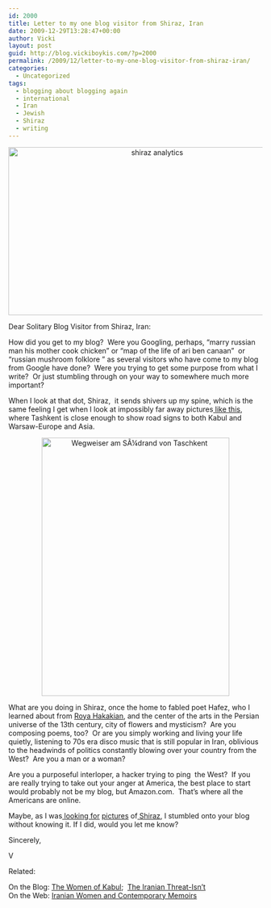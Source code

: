 ```yaml
---
id: 2000
title: Letter to my one blog visitor from Shiraz, Iran
date: 2009-12-29T13:28:47+00:00
author: Vicki
layout: post
guid: http://blog.vickiboykis.com/?p=2000
permalink: /2009/12/letter-to-my-one-blog-visitor-from-shiraz-iran/
categories:
  - Uncategorized
tags:
  - blogging about blogging again
  - international
  - Iran
  - Jewish
  - Shiraz
  - writing
---
```

<p style="text-align: center;">
  <a href="http://blog.vickiboykis.com/wp-content/uploads/2009/12/shiraz-analytics.bmp"><img class="aligncenter size-full wp-image-2001" title="shiraz analytics" src="http://blog.vickiboykis.com/wp-content/uploads/2009/12/shiraz-analytics.bmp" alt="shiraz analytics" width="574" height="333" /></a>
</p>

<p style="text-align: left;">
  Dear Solitary Blog Visitor from Shiraz, Iran:
</p>

<p style="text-align: left;">
  How did you get to my blog?  Were you Googling, perhaps, &#8220;marry russian man his mother cook chicken&#8221; or &#8220;map of the life of ari ben canaan&#8221;  or &#8220;russian mushroom folklore &#8221; as several visitors who have come to my blog from Google have done?  Were you trying to get some purpose from what I write?  Or just stumbling through on your way to somewhere much more important?
</p>

<p style="text-align: left;">
  When I look at that dot, Shiraz,  it sends shivers up my spine, which is the same feeling I get when I look at impossibly far away pictures<a href="http://en.wikipedia.org/wiki/File:Taschkent_Wegweiser.jpg"> like this</a>, where Tashkent is close enough to show road signs to both Kabul and Warsaw-Europe and Asia.
</p>

<p style="text-align: center;">
  <a href="http://blog.vickiboykis.com/wp-content/uploads/2009/12/Tashkent-Road-Sign.jpg"><img class="aligncenter size-full wp-image-2004" title="Wegweiser am SÃ¼drand von Taschkent" src="http://blog.vickiboykis.com/wp-content/uploads/2009/12/Tashkent-Road-Sign.jpg" alt="Wegweiser am SÃ¼drand von Taschkent" width="372" height="512" /></a>
</p>

<p style="text-align: left;">
  What are you doing in Shiraz, once the home to fabled poet Hafez, who I learned about from <a href="http://en.wikipedia.org/wiki/Roya_Hakakian">Roya Hakakian</a>, and the center of the arts in the Persian universe of the 13th century, city of flowers and mysticism?  Are you composing poems, too?  Or are you simply working and living your life quietly, listening to 70s era disco music that is still popular in Iran, oblivious to the headwinds of politics constantly blowing over your country from the West?  Are you a man or a woman?
</p>

<p style="text-align: left;">
  Are you a purposeful interloper, a hacker trying to ping  the West?  If you are really trying to take out your anger at America, the best place to start would probably not be my blog, but Amazon.com.  That&#8217;s where all the Americans are online.
</p>

<p style="text-align: left;">
  Maybe, as I was<a href="http://www.bamjam.net/Iran/Shiraz.html"> looking for</a> <a href="http://images.travelpod.com/users/bird_dream/1.1223639460.bird-dream-in-shiraz.jpg">pictures</a> of<a href="http://wwwcsif.cs.ucdavis.edu/~mohassel/shiraz.html"> Shiraz</a>, I stumbled onto your blog without knowing it. If I did, would you let me know?
</p>

<p style="text-align: left;">
  <p style="text-align: left;">
    Sincerely,
  </p>
  
  <p style="text-align: left;">
    V
  </p>
  
  <p style="text-align: left;">
    Related:
  </p>
  
  <p style="text-align: left;">
    On the Blog: <a href="http://blog.vickiboykis.com/2009/03/26/the-women-of-kabul-a-lost-time/">The Women of Kabul</a>;  <a href="http://blog.vickiboykis.com/2009/03/11/the-iranian-threat-isnt/">The Iranian Threat-Isn&#8217;t</a><br /> On the Web: <a href="http://www.iranchamber.com/culture/articles/iranian_women_contemporary_memoirs.php">Iranian Women and Contemporary Memoirs</a>
  </p>